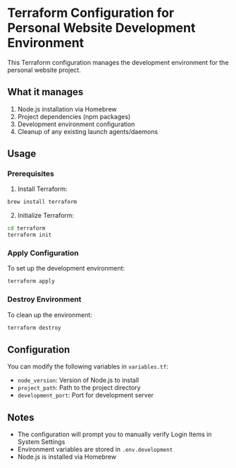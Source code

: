 # Terraform Configuration for Personal Website Development Environment

This Terraform configuration manages the development environment for the personal website project.

## What it manages

1. Node.js installation via Homebrew
2. Project dependencies (npm packages)
3. Development environment configuration
4. Cleanup of any existing launch agents/daemons

## Usage

### Prerequisites

1. Install Terraform:
```bash
brew install terraform
```

2. Initialize Terraform:
```bash
cd terraform
terraform init
```

### Apply Configuration

To set up the development environment:
```bash
terraform apply
```

### Destroy Environment

To clean up the environment:
```bash
terraform destroy
```

## Configuration

You can modify the following variables in `variables.tf`:

- `node_version`: Version of Node.js to install
- `project_path`: Path to the project directory
- `development_port`: Port for development server

## Notes

- The configuration will prompt you to manually verify Login Items in System Settings
- Environment variables are stored in `.env.development`
- Node.js is installed via Homebrew
